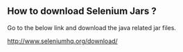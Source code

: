 

## How to download Selenium Jars ?

Go to the below link and download the java related jar files.

http://www.seleniumhq.org/download/

